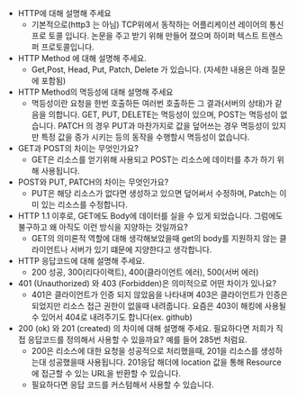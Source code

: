 - HTTP에 대해 설명해 주세요
  - 기본적으로(http3 는 아님) TCP위에서 동작하는 어플리케이션 레이어의 통신 프로 토콜 입니다. 논문을 주고 받기 위해 만들어 졌으며 하이퍼 텍스트 트렌스퍼 프로토콜입니다.
- HTTP Method 에 대해 설명해 주세요.
  - Get,Post, Head, Put, Patch, Delete 가 있습니다. (자세한 내용은 아래 질문에 포함됨)
- HTTP Method의 멱등성에 대해 설명해 주세요
  - 멱등성이란 요청을 한번 호출하든 여러번 호출하든 그 결과(서버의 상태)가 같음을 의합니다. GET, PUT, DELETE는 멱등성이 있으며, POST는 멱등성이 없습니다. PATCH 의 경우 PUT과 마찬가지로 값을 덮어쓰는 경우 멱등성이 있지만 특정 값을 증가 시키는 등의 동작을 수행할시 멱등성이 없습니다.
- GET과 POST의 차이는 무엇인가요?
  - GET은 리소스를 얻기위해 사용되고 POST는 리소스에 데이터를 추가 하기 위해 사용됩니다.
- POST와 PUT, PATCH의 차이는 무엇인가요?
  - PUT은 해당 리소스가 없다면 생성하고 있으면 덮어써서 수정하며, Patch는 이미 있는 리소스를 수정합니다.
- HTTP 1.1 이후로, GET에도 Body에 데이터를 실을 수 있게 되었습니다. 그럼에도 불구하고 왜 아직도 이런 방식을 지양하는 것일까요?
  - GET의 의미론적 역할에 대해 생각해보았을때 get의 body를 지원하지 않는 클라이언트나 서버가 있기 떄문에 지양한다고 생각합니다.
- HTTP 응답코드에 대해 설명해 주세요.
  - 200 성공, 300(리다이랙트), 400(클라이언트 에러), 500(서버 에러)
- 401 (Unauthorized) 와 403 (Forbidden)은 의미적으로 어떤 차이가 있나요?
  - 401은 클라이언트가 인증 되지 않았음을 나타내며 403은 클라이언트가 인증은되었지만 리소스 접근 권한이 없을때 내려줍니다. 요즘은 403이 해킹에 사용될 수 있어서 404로 내려주기도 합니다(ex. github)
- 200 (ok) 와 201 (created) 의 차이에 대해 설명해 주세요.
필요하다면 저희가 직접 응답코드를 정의해서 사용할 수 있을까요? 예를 들어 285번 처럼요.
  - 200은 리소스에 대한 요청을 성공적으로 처리했을때, 201을 리소스를 생성하는대 성공했을때 사용됩니다. 201응답 해더에 location 값을 통해 Resource에 접근할 수 있는 URL을 반환할 수 있습니다.
  - 필요하다면 응답 코드를 커스텀해서 사용할 수 있습니다.
